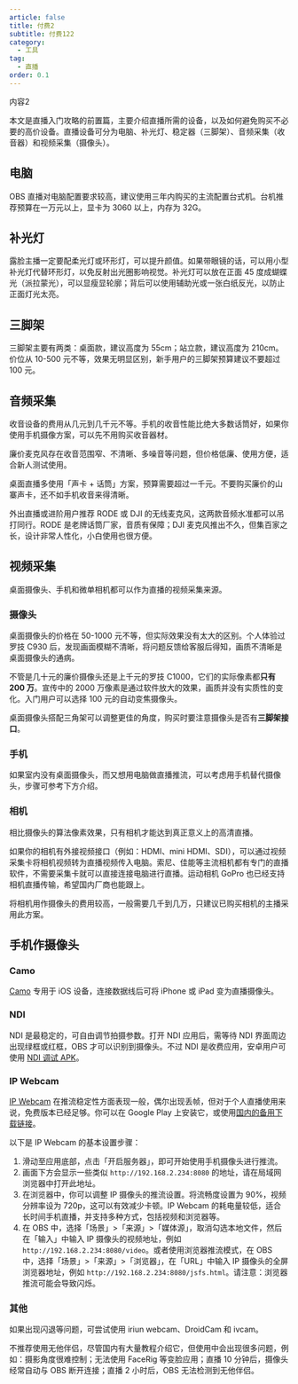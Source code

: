 ```yaml
---
article: false
title: 付费2
subtitle: 付费122
category:
  - 工具
tag:
  - 直播
order: 0.1
---
```


内容2

本文是直播入门攻略的前置篇，主要介绍直播所需的设备，以及如何避免购买不必要的高价设备。直播设备可分为电脑、补光灯、稳定器（三脚架）、音频采集（收音器）和视频采集（摄像头）。

## 电脑

OBS 直播对电脑配置要求较高，建议使用三年内购买的主流配置台式机。台机推荐预算在一万元以上，显卡为 3060 以上，内存为 32G。

## 补光灯

露脸主播一定要配柔光灯或环形灯，可以提升颜值。如果带眼镜的话，可以用小型补光灯代替环形灯，以免反射出光圈影响视觉。补光灯可以放在正面 45 度成蝴蝶光（派拉蒙光），可以显瘦显轮廓；背后可以使用辅助光或一张白纸反光，以防止正面灯光太亮。

## 三脚架

三脚架主要有两类：桌面款，建议高度为 55cm；站立款，建议高度为 210cm。价位从 10-500 元不等，效果无明显区别，新手用户的三脚架预算建议不要超过 100 元。

## 音频采集

收音设备的费用从几元到几千元不等。手机的收音性能比绝大多数话筒好，如果你使用手机摄像方案，可以先不用购买收音器材。

廉价麦克风存在收音范围窄、不清晰、多噪音等问题，但价格低廉、使用方便，适合新人测试使用。

桌面直播多使用「声卡 + 话筒」方案，预算需要超过一千元。不要购买廉价的山寨声卡，还不如手机收音来得清晰。

外出直播或进阶用户推荐 RODE 或 DJI 的无线麦克风，这两款音频水准都可以吊打同行。RODE 是老牌话筒厂家，音质有保障；DJI 麦克风推出不久，但集百家之长，设计非常人性化，小白使用也很方便。

## 视频采集

桌面摄像头、手机和微单相机都可以作为直播的视频采集来源。

### 摄像头

桌面摄像头的价格在 50-1000 元不等，但实际效果没有太大的区别。个人体验过罗技 C930 后，发现画面模糊不清晰，将问题反馈给客服后得知，画质不清晰是桌面摄像头的通病。

不管是几十元的廉价摄像头还是上千元的罗技 C1000，它们的实际像素都**只有 200 万**。宣传中的 2000 万像素是通过软件放大的效果，画质并没有实质性的变化。入门用户可以选择 100 元的自动变焦摄像头。

桌面摄像头搭配三角架可以调整更佳的角度，购买时要注意摄像头是否有**三脚架接口**。

### 手机

如果室内没有桌面摄像头，而又想用电脑做直播推流，可以考虑用手机替代摄像头，步骤可参考下方介绍。

### 相机

相比摄像头的算法像素效果，只有相机才能达到真正意义上的高清直播。

如果你的相机有外接视频接口（例如：HDMI、mini HDMI、SDI），可以通过视频采集卡将相机视频转为直播视频传入电脑。索尼、佳能等主流相机都有专门的直播软件，不需要采集卡就可以直接连接电脑进行直播。运动相机 GoPro 也已经支持相机直播传输，希望国内厂商也能跟上。

将相机用作摄像头的费用较高，一般需要几千到几万，只建议已购买相机的主播采用此方案。

## 手机作摄像头

### Camo

[Camo](https://apps.apple.com/app/reincubate-camo/id1514199064?platform=iphone) 专用于 iOS 设备，连接数据线后可将 iPhone 或 iPad 变为直播摄像头。

### NDI

NDI 是最稳定的，可自由调节拍摄参数。打开 NDI 应用后，需等待 NDI 界面周边出现绿框或红框，OBS 才可以识别到摄像头。不过 NDI 是收费应用，安卓用户可使用 [NDI 调试 APK](https://wwe.lanzoup.com/iQCMh00b946b)。

### IP Webcam

[IP Webcam](https://play.google.com/store/apps/details?id=com.pas.webcam) 在推流稳定性方面表现一般，偶尔出现丢帧，但对于个人直播使用来说，免费版本已经足够。你可以在 Google Play 上安装它，或使用[国内的备用下载链接](https://wwva.lanzouq.com/iQAFF1dic4qf)。

以下是 IP Webcam 的基本设置步骤：

1. 滑动至应用底部，点击「开启服务器」，即可开始使用手机摄像头进行推流。
2. 画面下方会显示一些类似 `http://192.168.2.234:8080` 的地址，请在局域网浏览器中打开此地址。
3. 在浏览器中，你可以调整 IP 摄像头的推流设置。将流畅度设置为 90%，视频分辨率设为 720p，这可以有效减少卡顿。IP Webcam 的耗电量较低，适合长时间手机直播，并支持多种方式，包括视频和浏览器等。
4. 在 OBS 中，选择「场景」>「来源」>「媒体源」，取消勾选本地文件，然后在「输入」中输入 IP 摄像头的视频地址，例如 `http://192.168.2.234:8080/video`。或者使用浏览器推流模式，在 OBS 中，选择「场景」>「来源」>「浏览器」，在「URL」中输入 IP 摄像头的全屏浏览器地址，例如 `http://192.168.2.234:8080/jsfs.html`。请注意：浏览器推流可能会导致闪烁。

### 其他

如果出现闪退等问题，可尝试使用 iriun webcam、DroidCam 和 ivcam。

不推荐使用无他伴侣，尽管国内有大量教程介绍它，但使用中会出现很多问题，例如：摄影角度很难控制；无法使用 FaceRig 等变脸应用；直播 10 分钟后，摄像头经常自动与 OBS 断开连接；直播 2 小时后，OBS 无法检测到无他伴侣。
